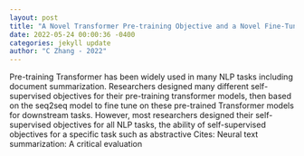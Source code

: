 ```yaml
--- 
layout: post 
title: "A Novel Transformer Pre-training Objective and a Novel Fine-Tuning Method for Abstractive Summarization" 
date: 2022-05-24 00:00:36 -0400 
categories: jekyll update 
author: "C Zhang - 2022" 
--- 
```

Pre-training Transformer has been widely used in many NLP tasks including document summarization. Researchers designed many different self-supervised objectives for their pre-training transformer models, then based on the seq2seq model to fine tune on these pre-trained Transformer models for downstream tasks. However, most researchers designed their self-supervised objectives for all NLP tasks, the ability of self-supervised objectives for a specific task such as abstractive Cites: Neural text summarization: A critical evaluation